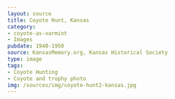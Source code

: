 ```yaml
---
layout: source
title: Coyote Hunt, Kansas
category: 
- coyote-as-varmint
- Images
pubdate: 1940-1950
source: KansasMemory.org, Kansas Historical Society 
type: image
tags: 
- Coyote Hunting
- Coyote and trophy photo
img: /sources/img/coyote-hunt2-kansas.jpg
---
```

